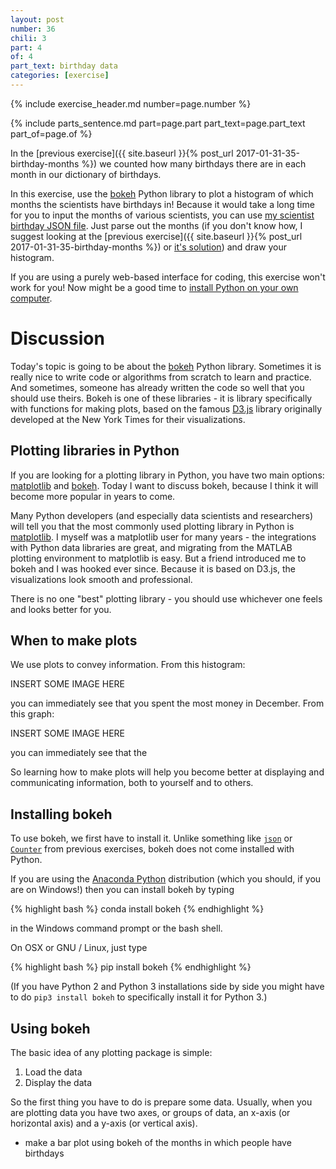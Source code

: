 ```yaml
---
layout: post
number: 36
chili: 3
part: 4
of: 4
part_text: birthday data
categories: [exercise]
---
```


{% include exercise_header.md number=page.number %}

{% include parts_sentence.md part=page.part part_text=page.part_text part_of=page.of %} 

In the [previous exercise]({{ site.baseurl }}{% post_url 2017-01-31-35-birthday-months %}) we counted how many birthdays there are in each month in our dictionary of birthdays.

In this exercise, use the [bokeh]() Python library to plot a histogram of which months the scientists have birthdays in! Because it would take a long time for you to input the months of various scientists, you can use [my scientist birthday JSON file](). Just parse out the months (if you don't know how, I suggest looking at the [previous exercise]({{ site.baseurl }}{% post_url 2017-01-31-35-birthday-months %}) or [it's solution]()) and draw your histogram.

If you are using a purely web-based interface for coding, this exercise won't work for you! Now might be a good time to [install Python on your own computer]().

# Discussion

Today's topic is going to be about the [bokeh]() Python library. Sometimes it is really nice to write code or algorithms from scratch to learn and practice. And sometimes, someone has already written the code so well that you should use theirs. Bokeh is one of these libraries - it is library specifically with functions for making plots, based on the famous [D3.js]() library originally developed at the New York Times for their visualizations.

## Plotting libraries in Python

If you are looking for a plotting library in Python, you have two main options: [matplotlib]() and [bokeh](). Today I want to discuss bokeh, because I think it will become more popular in years to come.

Many Python developers (and especially data scientists and researchers) will tell you that the most commonly used plotting library in Python is [matplotlib](). I myself was a matplotlib user for many years - the integrations with Python data libraries are great, and migrating from the MATLAB plotting environment to matplotlib is easy. But a friend introduced me to bokeh and I was hooked ever since. Because it is based on D3.js, the visualizations look smooth and professional.

There is no one "best" plotting library - you should use whichever one feels and looks better for you.

## When to make plots

We use plots to convey information. From this histogram:

INSERT SOME IMAGE HERE

you can immediately see that you spent the most money in December. From this graph:

INSERT SOME IMAGE HERE

you can immediately see that the <SOME INCOME OR GENDER THING>

So learning how to make plots will help you become better at displaying and communicating information, both to yourself and to others.

## Installing bokeh

To use bokeh, we first have to install it. Unlike something like [`json`]() or [`Counter`]() from previous exercises, bokeh does not come installed with Python.

If you are using the [Anaconda Python]() distribution (which you should, if you are on Windows!) then you can install bokeh by typing 

{% highlight bash %}
conda install bokeh
{% endhighlight %}

in the Windows command prompt or the bash shell.

On OSX or GNU / Linux, just type

{% highlight bash %}
pip install bokeh
{% endhighlight %}

(If you have Python 2 and Python 3 installations side by side you might have to do `pip3 install bokeh` to specifically install it for Python 3.)

## Using bokeh

The basic idea of any plotting package is simple:

1. Load the data
2. Display the data

So the first thing you have to do is prepare some data. Usually, when you are plotting data you have two axes, or groups of data, an x-axis (or horizontal axis) and a y-axis (or vertical axis). 

* make a bar plot using bokeh of the months in which people have birthdays
